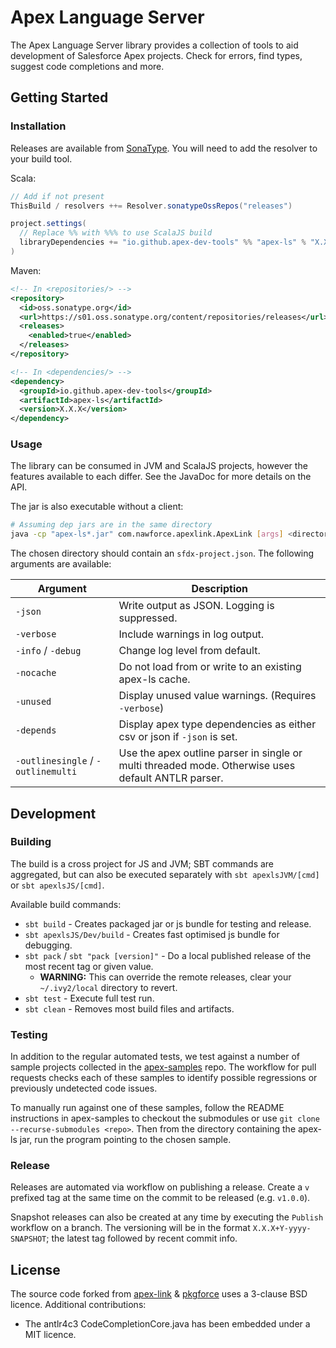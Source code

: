 # Apex Language Server

The Apex Language Server library provides a collection of tools to aid development of Salesforce Apex projects. Check for errors, find types, suggest code completions and more.

## Getting Started

### Installation

Releases are available from [SonaType](https://s01.oss.sonatype.org). You will need to add the resolver to your build tool.

Scala:

  ```scala
  // Add if not present
  ThisBuild / resolvers ++= Resolver.sonatypeOssRepos("releases")

  project.settings(
    // Replace %% with %%% to use ScalaJS build
    libraryDependencies += "io.github.apex-dev-tools" %% "apex-ls" % "X.X.X"
  )
  ```

Maven:

  ```xml
  <!-- In <repositories/> -->
  <repository>
    <id>oss.sonatype.org</id>
    <url>https://s01.oss.sonatype.org/content/repositories/releases</url>
    <releases>
      <enabled>true</enabled>
    </releases>
  </repository>

  <!-- In <dependencies/> -->
  <dependency>
    <groupId>io.github.apex-dev-tools</groupId>
    <artifactId>apex-ls</artifactId>
    <version>X.X.X</version>
  </dependency>
  ```

### Usage

The library can be consumed in JVM and ScalaJS projects, however the features available to each differ. See the JavaDoc for more details on the API. <!-- TODO link to hosted javadoc -->

The jar is also executable without a client:

```sh
# Assuming dep jars are in the same directory
java -cp "apex-ls*.jar" com.nawforce.apexlink.ApexLink [args] <directory>
```

The chosen directory should contain an `sfdx-project.json`. The following arguments are available:

| Argument | Description |
| --- | --- |
| `-json` | Write output as JSON. Logging is suppressed. |
| `-verbose` | Include warnings in log output. |
| `-info` / `-debug` | Change log level from default. |
| `-nocache` | Do not load from or write to an existing apex-ls cache. |
| `-unused` | Display unused value warnings. (Requires `-verbose`) |
| `-depends` | Display apex type dependencies as either csv or json if `-json` is set. |
| `-outlinesingle` / `-outlinemulti` | Use the apex outline parser in single or multi threaded mode. Otherwise uses default ANTLR parser. |

## Development

### Building

The build is a cross project for JS and JVM; SBT commands are aggregated, but can also be executed separately with `sbt apexlsJVM/[cmd]` or `sbt apexlsJS/[cmd]`.

Available build commands:

* `sbt build` - Creates packaged jar or js bundle for testing and release.
* `sbt apexlsJS/Dev/build` - Creates fast optimised js bundle for debugging.
* `sbt pack` / `sbt "pack [version]"` - Do a local published release of the most recent tag or given value.
  * **WARNING:** This can override the remote releases, clear your `~/.ivy2/local` directory to revert.
* `sbt test` - Execute full test run.
* `sbt clean` - Removes most build files and artifacts.

### Testing

In addition to the regular automated tests, we test against a number of sample projects collected in the [apex-samples](https://github.com/apex-dev-tools/apex-samples) repo. The workflow for pull requests checks each of these samples to identify possible regressions or previously undetected code issues.

To manually run against one of these samples, follow the README instructions in apex-samples to checkout the submodules or use `git clone --recurse-submodules <repo>`. Then from the directory containing the apex-ls jar, run the program pointing to the chosen sample.

### Release

Releases are automated via workflow on publishing a release. Create a `v` prefixed tag at the same time on the commit to be released (e.g. `v1.0.0`).

Snapshot releases can also be created at any time by executing the `Publish` workflow on a branch. The versioning will be in the format `X.X.X+Y-yyyy-SNAPSHOT`; the latest tag followed by recent commit info.

## License

The source code forked from [apex-link](https://github.com/nawforce/apex-link) & [pkgforce](https://github.com/nawforce/pkgforce) uses a 3-clause BSD licence. Additional contributions:

* The antlr4c3 CodeCompletionCore.java has been embedded under a MIT licence.
